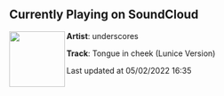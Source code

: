 ## Currently Playing on SoundCloud

[<img align="left" width="100" src="https://i1.sndcdn.com/artworks-3nlU04D7sJV1-0-t500x500.jpg">](https://soundcloud.com/underscores/tongue-in-cheek-lunice-version)

**Artist**: underscores 

**Track**: Tongue in cheek (Lunice Version)

Last updated at 05/02/2022 16:35
